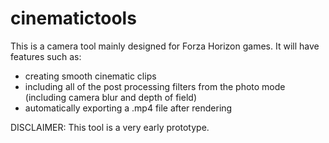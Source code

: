 # cinematictools
This is a camera tool mainly designed for Forza Horizon games. It will have features such as:
- creating smooth cinematic clips
- including all of the post processing filters from the photo mode (including camera blur and depth of field)
- automatically exporting a .mp4 file after rendering

DISCLAIMER: This tool is a very early prototype.
